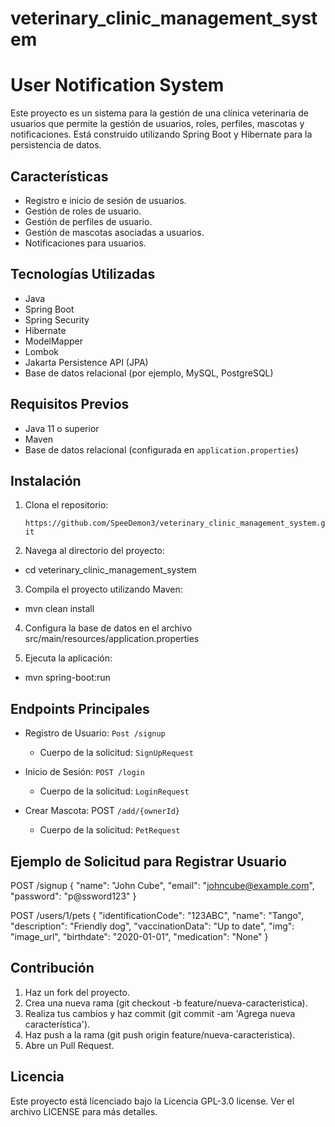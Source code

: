 # veterinary_clinic_management_system
# User Notification System

Este proyecto es un sistema para la gestión de una clínica veterinaria de usuarios que permite la gestión de usuarios, roles, perfiles, mascotas y notificaciones. Está construido utilizando Spring Boot y Hibernate para la persistencia de datos.

## Características

- Registro e inicio de sesión de usuarios.
- Gestión de roles de usuario.
- Gestión de perfiles de usuario.
- Gestión de mascotas asociadas a usuarios.
- Notificaciones para usuarios.

## Tecnologías Utilizadas

- Java
- Spring Boot
- Spring Security
- Hibernate
- ModelMapper
- Lombok
- Jakarta Persistence API (JPA)
- Base de datos relacional (por ejemplo, MySQL, PostgreSQL)

## Requisitos Previos

- Java 11 o superior
- Maven
- Base de datos relacional (configurada en `application.properties`)

## Instalación

1. Clona el repositorio:

   `https://github.com/SpeeDemon3/veterinary_clinic_management_system.git` 

2. Navega al directorio del proyecto:

*   cd veterinary_clinic_management_system

3. Compila el proyecto utilizando Maven:

* mvn clean install

4. Configura la base de datos en el archivo src/main/resources/application.properties

5. Ejecuta la aplicación:

* mvn spring-boot:run

## Endpoints Principales

- Registro de Usuario: `Post /signup`
  - Cuerpo de la solicitud: `SignUpRequest`

- Inicio de Sesión: `POST /login`
  - Cuerpo de la solicitud: `LoginRequest`

- Crear Mascota: POST `/add/{ownerId}`
  - Cuerpo de la solicitud: `PetRequest` 
  
## Ejemplo de Solicitud para Registrar Usuario
POST /signup
{
"name": "John Cube",
"email": "johncube@example.com",
"password": "p@ssword123"
}

POST /users/1/pets
{
"identificationCode": "123ABC",
"name": "Tango",
"description": "Friendly dog",
"vaccinationData": "Up to date",
"img": "image_url",
"birthdate": "2020-01-01",
"medication": "None"
}

## Contribución
1. Haz un fork del proyecto.
2. Crea una nueva rama (git checkout -b feature/nueva-caracteristica).
3. Realiza tus cambios y haz commit (git commit -am 'Agrega nueva característica').
4. Haz push a la rama (git push origin feature/nueva-caracteristica).
5. Abre un Pull Request.

## Licencia
Este proyecto está licenciado bajo la Licencia GPL-3.0 license. Ver el archivo LICENSE para más detalles.
